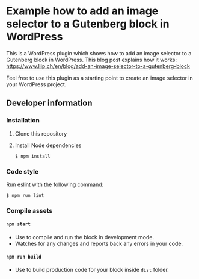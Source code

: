 # Example how to add an image selector to a Gutenberg block in WordPress

This is a WordPress plugin which shows how to add an image selector to a Gutenberg block in WordPress.
This blog post explains how it works: https://www.liip.ch/en/blog/add-an-image-selector-to-a-gutenberg-block

Feel free to use this plugin as a starting point to create an image selector in your WordPress project.

## Developer information

### Installation

1. Clone this repository

1. Install Node dependencies

    ```
    $ npm install
    ```

### Code style

Run eslint with the following command:

```
$ npm run lint
```

### Compile assets

#### `npm start`
- Use to compile and run the block in development mode.
- Watches for any changes and reports back any errors in your code.

#### `npm run build`
- Use to build production code for your block inside `dist` folder.
